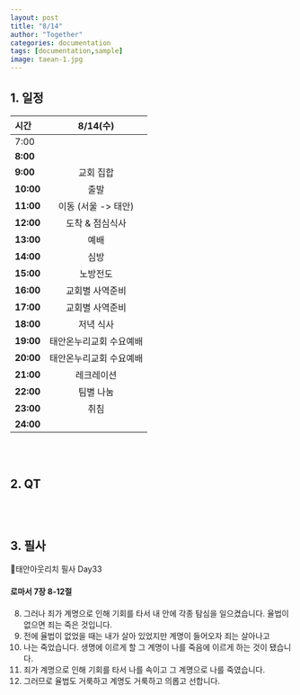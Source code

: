 ```yaml
---
layout: post
title: "8/14"
author: "Together"
categories: documentation
tags: [documentation,sample]
image: taean-1.jpg
---
```


## 1. 일정
|시간|8/14(수)|
|:--------|:--------:|
|7:00|  |
|**8:00** | <center></center> |
|**9:00** | <center>교회 집합</center> |
|**10:00** | <center>출발</center> |
|**11:00** | <center>이동 (서울 -> 태안)</center> |
|**12:00** | <center>도착 & 점심식사</center> |
|**13:00** | <center>예배</center> |
|**14:00** | <center>심방</center> |
|**15:00** | <center>노방전도</center> |
|**16:00** | <center>교회별 사역준비</center> |
|**17:00** | <center>교회별 사역준비</center> |
|**18:00** | <center>저녁 식사</center> |
|**19:00** | <center>태안온누리교회 수요예배</center> |
|**20:00** | <center>태안온누리교회 수요예배</center> |
|**21:00** | <center>레크레이션</center> |
|**22:00** | <center>팀별 나눔</center> |
|**23:00** | <center>취침</center> |
|**24:00** | <center></center> |

<br>
<br>

## 2. QT


<br>
<br>

## 3. 필사
📝태안아웃리치 필사 Day33

#### 로마서 7장 8-12절

8. 그러나 죄가 계명으로 인해 기회를 타서 내 안에 각종 탐심을 일으켰습니다. 율법이 없으면 죄는 죽은 것입니다.
9. 전에 율법이 없었을 때는 내가 살아 있었지만 계명이 들어오자 죄는 살아나고
10. 나는 죽었습니다. 생명에 이르게 할 그 계명이 나를 죽음에 이르게 하는 것이 됐습니다.
11. 죄가 계명으로 인해 기회를 타서 나를 속이고 그 계명으로 나를 죽였습니다.
12. 그러므로 율법도 거룩하고 계명도 거룩하고 의롭고 선합니다.
